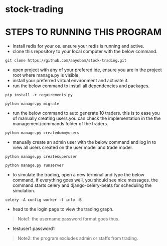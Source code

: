 # stock-trading
# STEPS TO RUNNING THIS PROGRAM
- Install redis for your os. ensure your redis is running and active.
- clone this repository to your local computer with the below command.
```
git clone https://github.com/aayobam/stock-trading.git
```
- open project with any of your prefered ide, ensure you are in the project root where manage.py is visible.
- install your preferred virtual environment and activate it.
- run the below command to install all dependencies and packages.
```
pip install -r requirements.py
```
```
python manage.py migrate
```
- run the below command to auto generate 10 traders. this is to ease you of manually creating users.you can check the implementation in the the management/commands folder of the traders.
```
python manage.py createdummyusers
```
- manually create an admin user with the below command and log in to view all users created on the user model and trade model.
```
python manage.py createsuperuser
```
```
python manage.py runserver
```
- to simulate the trading, open a new terminal and type the below command, if everything goes well, you should see nice messages. the command starts celery and django-celery-beats for scheduling the simulation.
```
celery -A config worker -l info -B
```
- head to the login page to view the trading graph.
> Note1: the username:password format goes thus.
- testuser1:password1
> Note2: the program excludes admin or staffs from trading.